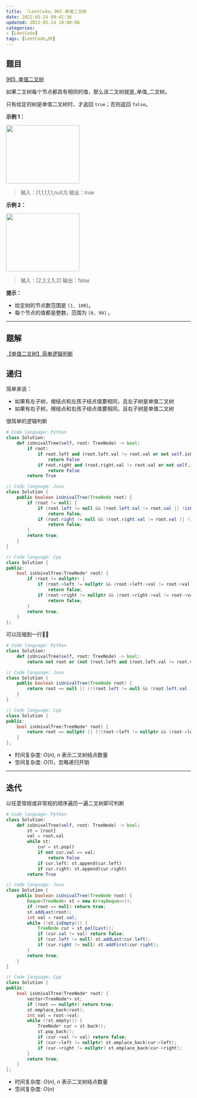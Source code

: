 ```yaml
---
title: 『LeetCode』965 单值二叉树
date: 2022-05-24 09:41:36
updated: 2022-05-24 10:08:08
categories:
- [LeetCode]
tags: [LeetCode,树]
---
```


## 题目

[965. 单值二叉树](https://leetcode.cn/problems/univalued-binary-tree/)

<!--more-->

如果二叉树每个节点都具有相同的值，那么该二叉树就是_单值_二叉树。

只有给定的树是单值二叉树时，才返回 `true`；否则返回 `false`。

**示例 1：**

<img alt="" src="https://assets.leetcode-cn.com/aliyun-lc-upload/uploads/2018/12/29/screen-shot-2018-12-25-at-50104-pm.png" style="height: 159px; width: 200px;">

> 输入：[1,1,1,1,1,null,1]
> 输出：true

**示例 2：**

<img alt="" src="https://assets.leetcode-cn.com/aliyun-lc-upload/uploads/2018/12/29/screen-shot-2018-12-25-at-50050-pm.png" style="height: 158px; width: 200px;">

> 输入：[2,2,2,5,2]
> 输出：false

**提示：**

- 给定树的节点数范围是 `[1, 100]`。
- 每个节点的值都是整数，范围为 `[0, 99]` 。

---

## 题解

[【单值二叉树】简单逻辑判断](https://leetcode.cn/problems/univalued-binary-tree/solution/by-meteordream-vqvq/)

## 递归

简单来说：

- 如果有左子树，根结点和左孩子结点值要相同，且左子树是单值二叉树
- 如果有右子树，根结点和右孩子结点值要相同，且右子树是单值二叉树

很简单的逻辑判断

```Python
# Code language: Python
class Solution:
    def isUnivalTree(self, root: TreeNode) -> bool:
        if root:
            if root.left and (root.left.val != root.val or not self.isUnivalTree(root.left)):
                return False
            if root.right and (root.right.val != root.val or not self.isUnivalTree(root.right)):
                return False
        return True
```

```Java
// Code language: Java
class Solution {
    public boolean isUnivalTree(TreeNode root) {
        if (root != null) {
            if (root.left != null && (root.left.val != root.val || !isUnivalTree(root.left)))
                return false;
            if (root.right != null && (root.right.val != root.val || !isUnivalTree(root.right)))
                return false;
        }
        return true;
    }
}
```

```Cpp
// Code language: Cpp
class Solution {
public:
    bool isUnivalTree(TreeNode* root) {
        if (root != nullptr) {
            if (root->left != nullptr && (root->left->val != root->val || !isUnivalTree(root->left)))
                return false;
            if (root->right != nullptr && (root->right->val != root->val || !isUnivalTree(root->right)))
                return false;
        }
        return true;
    }
};
```

可以压缩到一行🤣🤣

```Python []
# Code language: Python
class Solution:
    def isUnivalTree(self, root: TreeNode) -> bool:
        return not root or (not (root.left and (root.left.val != root.val or not self.isUnivalTree(root.left))) and not (root.right and (root.right.val != root.val or not self.isUnivalTree(root.right))))
```

```Java
// Code language: Java
class Solution {
    public boolean isUnivalTree(TreeNode root) {
        return root == null || (!(root.left != null && (root.left.val != root.val || !isUnivalTree(root.left))) && !(root.right != null && (root.right.val != root.val || !isUnivalTree(root.right))));
    }
}
```

```Cpp
// Code language: Cpp
class Solution {
public:
    bool isUnivalTree(TreeNode* root) {
        return root == nullptr || (!(root->left != nullptr && (root->left->val != root->val || !isUnivalTree(root->left))) && !(root->right != nullptr && (root->right->val != root->val || !isUnivalTree(root->right))));
    }
};
```

- 时间复杂度: $O(n)$, $n$ 表示二叉树结点数量
- 空间复杂度: $O(1)$，忽略递归开销

---

## 迭代

以任意常规或非常规的顺序遍历一遍二叉树即可判断

```Python
# Code language: Python
class Solution:
    def isUnivalTree(self, root: TreeNode) -> bool:
        st = [root]
        val = root.val
        while st:
            cur = st.pop()
            if not cur.val == val:
                return False
            if cur.left: st.append(cur.left)
            if cur.right: st.append(cur.right)
        return True
```

```Java
// Code language: Java
class Solution {
    public boolean isUnivalTree(TreeNode root) {
        Deque<TreeNode> st = new ArrayDeque<>();
        if (root == null) return true;
        st.addLast(root);
        int val = root.val;
        while (!st.isEmpty()) {
            TreeNode cur = st.pollLast();
            if (cur.val != val) return false;
            if (cur.left != null) st.addLast(cur.left);
            if (cur.right != null) st.addFirst(cur.right);
        }
        return true;
    }
}
```

```Cpp
// Code language: Cpp
class Solution {
public:
    bool isUnivalTree(TreeNode* root) {
        vector<TreeNode*> st;
        if (root == nullptr) return true;
        st.emplace_back(root);
        int val = root->val;
        while (!st.empty()) {
            TreeNode* cur = st.back();
            st.pop_back();
            if (cur->val != val) return false;
            if (cur->left != nullptr) st.emplace_back(cur->left);
            if (cur->right != nullptr) st.emplace_back(cur->right);
        }
        return true;
    }
};
```

- 时间复杂度: $O(n)$, $n$ 表示二叉树结点数量
- 空间复杂度: $O(n)$
